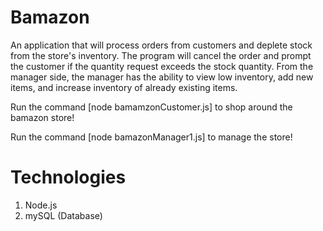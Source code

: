 # Bamazon

An application that will process orders from customers and deplete stock from the store's inventory. The program will cancel the order and prompt the customer if the quantity request exceeds the stock quantity. From the manager side, the manager has the ability to view low inventory, add new items, and increase inventory of already existing items.    


Run the command [node bamamzonCustomer.js] to shop around the bamazon store!

Run the command [node bamazonManager1.js] to manage the store!



# Technologies 

1. Node.js
2. mySQL (Database)

